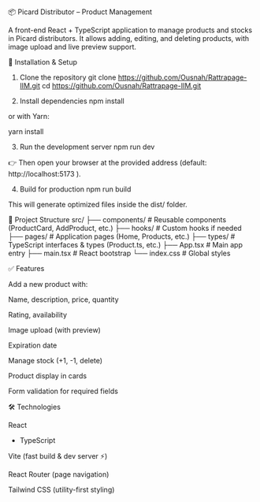 📦 Picard Distributor – Product Management

A front-end React + TypeScript application to manage products and stocks in Picard distributors.
It allows adding, editing, and deleting products, with image upload and live preview support.

🚀 Installation & Setup
1. Clone the repository
git clone https://github.com/Ousnah/Rattrapage-IIM.git
cd https://github.com/Ousnah/Rattrapage-IIM.git

2. Install dependencies
npm install


or with Yarn:

yarn install

3. Run the development server
npm run dev


👉 Then open your browser at the provided address (default: http://localhost:5173
).

4. Build for production
npm run build


This will generate optimized files inside the dist/ folder.

📂 Project Structure
src/
 ├── components/        # Reusable components (ProductCard, AddProduct, etc.)
 ├── hooks/             # Custom hooks if needed
 ├── pages/             # Application pages (Home, Products, etc.)
 ├── types/             # TypeScript interfaces & types (Product.ts, etc.)
 ├── App.tsx            # Main app entry
 ├── main.tsx           # React bootstrap
 └── index.css          # Global styles

✅ Features

Add a new product with:

Name, description, price, quantity

Rating, availability

Image upload (with preview)

Expiration date

Manage stock (+1, -1, delete)

Product display in cards

Form validation for required fields

🛠️ Technologies

React
 + TypeScript

Vite
 (fast build & dev server ⚡)

React Router
 (page navigation)

Tailwind CSS
 (utility-first styling)